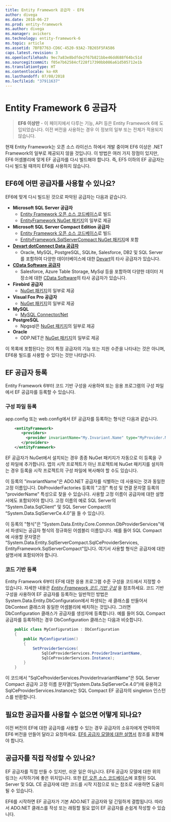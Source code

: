 ```yaml
---
title: Entity Framework 공급자 - EF6
author: divega
ms.date: 2018-06-27
ms.prod: entity-framework
ms.author: divega
ms.manager: avickers
ms.technology: entity-framework-6
ms.topic: article
ms.assetid: 7BFB7763-CD6C-4520-93A2-7B265F5FA586
caps.latest.revision: 3
ms.openlocfilehash: 9ec7a83e8bdfde2f67b821bbe46dd688f64bc51d
ms.sourcegitcommit: f05e7b62584cf228f17390bb086a61d505712e1b
ms.translationtype: HT
ms.contentlocale: ko-KR
ms.lasthandoff: 07/08/2018
ms.locfileid: "37911637"
---
```

# <a name="entity-framework-6-providers"></a>Entity Framework 6 공급자
> **EF6 이상만** - 이 페이지에서 다루는 기능, API 등은 Entity Framework 6에 도입되었습니다. 이전 버전을 사용하는 경우 이 정보의 일부 또는 전체가 적용되지 않습니다.

현재 Entity Framework는 오픈 소스 라이선스 하에서 개발 중이며 EF6 이상은 .NET Framework의 일부로 제공되지 않을 것입니다. 이 방법은 여러 가지 장점이 있지만, EF6 어셈블리에 맞게 EF 공급자를 다시 빌드해야 합니다. 즉, EF5 이하의 EF 공급자는 다시 빌드될 때까지 EF6를 사용하지 않습니다.

## <a name="which-providers-are-available-for-ef6"></a>EF6에 어떤 공급자를 사용할 수 있나요?

EF6에 맞게 다시 빌드된 것으로 파악된 공급자는 다음과 같습니다.

*   **Microsoft SQL Server 공급자**
    *   [Entity Framework 오픈 소스 코드베이스](http://github.com/aspnet/EntityFramework6)로 빌드
    *   [EntityFramework NuGet 패키지](http://nuget.org/packages/EntityFramework)의 일부로 제공
*   **Microsoft SQL Server Compact Edition 공급자**
    *   [Entity Framework 오픈 소스 코드베이스](http://github.com/aspnet/EntityFramework6)로 빌드
    *   [EntityFramework.SqlServerCompact NuGet 패키지](http://nuget.org/packages/EntityFramework.SqlServerCompact)에 포함
*   [**Devart dotConnect Data 공급자**](http://www.devart.com/dotconnect/)
    *   Oracle, MySQL, PostgreSQL, SQLite, Salesforce, DB2 및 SQL Server를 포함하여 다양한 데이터베이스에 대한 [Devart](http://www.devart.com/)의 타사 공급자가 있습니다.
*   [**CData Software 공급자**](http://www.cdata.com/ado/)
    *   Salesforce, Azure Table Storage, MySql 등을 포함하여 다양한 데이터 저장소에 대한 [CData Software](http://www.cdata.com/ado/)의 타사 공급자가 있습니다.
*   **Firebird 공급자**
    *   [NuGet 패키지](http://www.nuget.org/packages/FirebirdSql.Data.FirebirdClient/)의 일부로 제공
*   **Visual Fox Pro 공급자**
    *   [NuGet 패키지](https://www.nuget.org/packages/VFPEntityFrameworkProvider2/)의 일부로 제공
*   **MySQL**
    *   [MySQL Connector/Net](http://dev.mysql.com/downloads/connector/net/)
*   **PostgreSQL**
    *   Npgsql은 [NuGet 패키지](http://www.nuget.org/packages/Npgsql.EF6/)의 일부로 제공
*   **Oracle**
    *   ODP.NET은 [NuGet 패키지](https://www.nuget.org/packages/Oracle.ManagedDataAccess.EntityFramework/)의 일부로 제공

이 목록에 포함된다는 것이 특정 공급자의 기능 또는 지원 수준을 나타내는 것은 아니며, EF6용 빌드를 사용할 수 있다는 것만 나타냅니다.

## <a name="registering-ef-providers"></a>EF 공급자 등록

Entity Framework 6부터 코드 기반 구성을 사용하여 또는 응용 프로그램의 구성 파일에서 EF 공급자를 등록할 수 있습니다.

### <a name="config-file-registration"></a>구성 파일 등록

app.config 또는 web.config에서 EF 공급자를 등록하는 형식은 다음과 같습니다.


``` xml
    <entityFramework>
       <providers>
         <provider invariantName="My.Invariant.Name" type="MyProvider.MyProviderServices, MyAssembly" />
       </providers>
    </entityFramework>
```

EF 공급자가 NuGet에서 설치되는 경우 종종 NuGet 패키지가 자동으로 이 등록을 구성 파일에 추가합니다. 앱의 시작 프로젝트가 아닌 프로젝트에 NuGet 패키지를 설치하는 경우 등록을 시작 프로젝트의 구성 파일에 복사해야 할 수도 있습니다.

이 등록의 "invariantName"은 ADO.NET 공급자를 식별하는 데 사용되는 것과 동일한 고정 이름입니다. DbProviderFactories 등록의 "고정" 특성 및 연결 문자열 등록의 "providerName" 특성으로 찾을 수 있습니다. 사용할 고정 이름이 공급자에 대한 설명서에도 포함되어야 합니다. 고정 이름의 예로 SQL Server의 “System.Data.SqlClient” 및 SQL Server Compact의 “System.Data.SqlServerCe.4.0”을 들 수 있습니다.

이 등록의 "형식"은 "System.Data.Entity.Core.Common.DbProviderServices"에서 파생되는 공급자 형식의 정규화된 어셈블리 이름입니다. 예를 들어 SQL Compact에 사용할 문자열은 “System.Data.Entity.SqlServerCompact.SqlCeProviderServices, EntityFramework.SqlServerCompact”입니다. 여기서 사용할 형식은 공급자에 대한 설명서에 포함되어야 합니다.

### <a name="code-based-registration"></a>코드 기반 등록

Entity Framework 6부터 EF에 대한 응용 프로그램 수준 구성을 코드에서 지정할 수 있습니다. 자세한 내용은 _[Entity Framework 코드 기반 구성](https://msdn.microsoft.com/en-us/data/jj680699)_ 을 참조하세요. 코드 기반 구성을 사용하여 EF 공급자를 등록하는 일반적인 방법은 System.Data.Entity.DbConfiguration에서 파생되는 새 클래스를 만들어서 DbContext 클래스와 동일한 어셈블리에 배치하는 것입니다. 그러면 DbConfiguration 클래스가 공급자를 생성자에 등록합니다. 예를 들어 SQL Compact 공급자를 등록하려는 경우 DbConfiguration 클래스는 다음과 비슷합니다.

``` csharp
    public class MyConfiguration : DbConfiguration
    {
        public MyConfiguration()
        {
            SetProviderServices(
                SqlCeProviderServices.ProviderInvariantName,
                SqlCeProviderServices.Instance);
        }
    }
```

이 코드에서 "SqlCeProviderServices.ProviderInvariantName"은 SQL Server Compact 공급자 고정 이름 문자열(“System.Data.SqlServerCe.4.0”)에 유용하고 SqlCeProviderServices.Instance는 SQL Compact EF 공급자의 singleton 인스턴스를 반환합니다.

## <a name="what-if-the-provider-i-need-isnt-available"></a>필요한 공급자를 사용할 수 없으면 어떻게 되나요?

이전 버전의 EF에 대한 공급자를 사용할 수 있는 경우 공급자의 소유자에게 연락하여 EF6 버전을 만들어 달라고 요청하세요. [EF6 공급자 모델에 대한 설명서](~/ef6/fundamentals/providers/provider-model.md) 참조를 포함해야 합니다.

## <a name="can-i-write-a-provider-myself"></a>공급자를 직접 작성할 수 있나요?

EF 공급자를 직접 만들 수 있지만, 쉬운 일은 아닙니다. EF6 공급자 모델에 대한 위의 링크는 시작하기에 좋은 위치입니다. 또한 [EF 오픈 소스 코드베이스](https://github.com/aspnet/EntityFramework6)에 포함된 SQL Server 및 SQL CE 공급자에 대한 코드를 시작 지점으로 또는 참조로 사용하면 도움이 될 수 있습니다.

EF6를 시작하면 EF 공급자가 기본 ADO.NET 공급자와 덜 긴밀하게 결합됩니다. 따라서 ADO.NET 클래스를 작성 또는 래핑할 필요 없이 EF 공급자를 손쉽게 작성할 수 있습니다.
